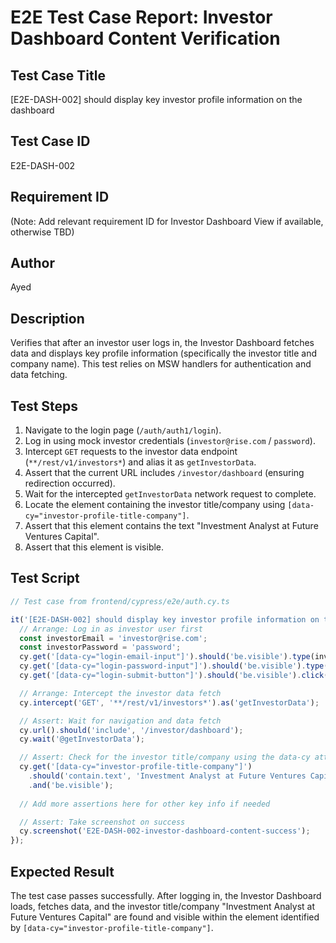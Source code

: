# E2E Test Case Report: Investor Dashboard Content Verification

## Test Case Title
[E2E-DASH-002] should display key investor profile information on the dashboard

## Test Case ID
E2E-DASH-002

## Requirement ID
(Note: Add relevant requirement ID for Investor Dashboard View if available, otherwise TBD)

## Author
Ayed

## Description
Verifies that after an investor user logs in, the Investor Dashboard fetches data and displays key profile information (specifically the investor title and company name). This test relies on MSW handlers for authentication and data fetching.

## Test Steps
1.  Navigate to the login page (`/auth/auth1/login`).
2.  Log in using mock investor credentials (`investor@rise.com` / `password`).
3.  Intercept `GET` requests to the investor data endpoint (`**/rest/v1/investors*`) and alias it as `getInvestorData`.
4.  Assert that the current URL includes `/investor/dashboard` (ensuring redirection occurred).
5.  Wait for the intercepted `getInvestorData` network request to complete.
6.  Locate the element containing the investor title/company using `[data-cy="investor-profile-title-company"]`.
7.  Assert that this element contains the text "Investment Analyst at Future Ventures Capital".
8.  Assert that this element is visible.

## Test Script
```typescript
// Test case from frontend/cypress/e2e/auth.cy.ts

it('[E2E-DASH-002] should display key investor profile information on the dashboard', () => {
  // Arrange: Log in as investor user first
  const investorEmail = 'investor@rise.com';
  const investorPassword = 'password'; 
  cy.get('[data-cy="login-email-input"]').should('be.visible').type(investorEmail);
  cy.get('[data-cy="login-password-input"]').should('be.visible').type(investorPassword);
  cy.get('[data-cy="login-submit-button"]').should('be.visible').click();

  // Arrange: Intercept the investor data fetch 
  cy.intercept('GET', '**/rest/v1/investors*').as('getInvestorData');

  // Assert: Wait for navigation and data fetch
  cy.url().should('include', '/investor/dashboard');
  cy.wait('@getInvestorData');

  // Assert: Check for the investor title/company using the data-cy attribute
  cy.get('[data-cy="investor-profile-title-company"]')
    .should('contain.text', 'Investment Analyst at Future Ventures Capital')
    .and('be.visible');
    
  // Add more assertions here for other key info if needed

  // Assert: Take screenshot on success
  cy.screenshot('E2E-DASH-002-investor-dashboard-content-success');
});
```

## Expected Result
The test case passes successfully. After logging in, the Investor Dashboard loads, fetches data, and the investor title/company "Investment Analyst at Future Ventures Capital" are found and visible within the element identified by `[data-cy="investor-profile-title-company"]`. 